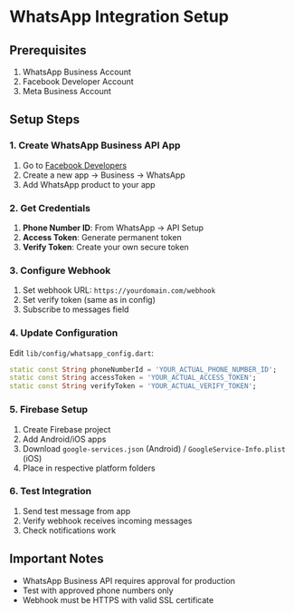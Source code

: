 # WhatsApp Integration Setup

## Prerequisites
1. WhatsApp Business Account
2. Facebook Developer Account
3. Meta Business Account

## Setup Steps

### 1. Create WhatsApp Business API App
1. Go to [Facebook Developers](https://developers.facebook.com/)
2. Create a new app → Business → WhatsApp
3. Add WhatsApp product to your app

### 2. Get Credentials
1. **Phone Number ID**: From WhatsApp → API Setup
2. **Access Token**: Generate permanent token
3. **Verify Token**: Create your own secure token

### 3. Configure Webhook
1. Set webhook URL: `https://yourdomain.com/webhook`
2. Set verify token (same as in config)
3. Subscribe to messages field

### 4. Update Configuration
Edit `lib/config/whatsapp_config.dart`:
```dart
static const String phoneNumberId = 'YOUR_ACTUAL_PHONE_NUMBER_ID';
static const String accessToken = 'YOUR_ACTUAL_ACCESS_TOKEN';
static const String verifyToken = 'YOUR_ACTUAL_VERIFY_TOKEN';
```

### 5. Firebase Setup
1. Create Firebase project
2. Add Android/iOS apps
3. Download `google-services.json` (Android) / `GoogleService-Info.plist` (iOS)
4. Place in respective platform folders

### 6. Test Integration
1. Send test message from app
2. Verify webhook receives incoming messages
3. Check notifications work

## Important Notes
- WhatsApp Business API requires approval for production
- Test with approved phone numbers only
- Webhook must be HTTPS with valid SSL certificate